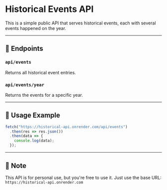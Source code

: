 # Historical Events API

This is a simple public API that serves historical events, each with several events happened on the year.

---

## 📘 Endpoints

### `api/events`
Returns all historical event entries.

### `api/events/year`
Returns the events for a specific year.

---

## 🔧 Usage Example

```js
fetch("https://historical-api.onrender.com/api/events")
  .then(res => res.json())
  .then(data => {
    console.log(data);
  });
```

---

## 📎 Note
This API is for personal use, but you're free to use it.
Just use the base URL:
`https://historical-api.onrender.com`
